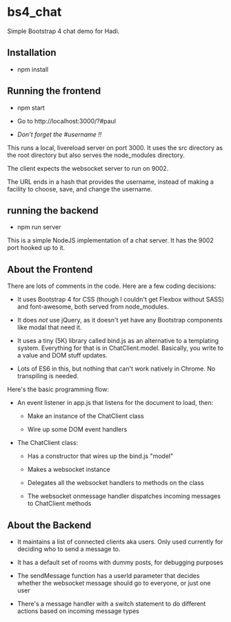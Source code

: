 # bs4_chat

Simple Bootstrap 4 chat demo for Hadi.

## Installation

- npm install

## Running the frontend

- npm start

- Go to http://localhost:3000/?#paul

- *Don't forget the #username !!*

This runs a local, livereload server on port 3000. It uses the
src directory as the root directory but also serves the
node_modules directory.

The client expects the websocket server to run on 9002.

The URL ends in a hash that provides the username, instead of
making a facility to choose, save, and change the username.

## running the backend

- npm run server

This is a simple NodeJS implementation of a chat server. It has the
9002 port hooked up to it.

## About the Frontend

There are lots of comments in the code. Here are a few coding decisions:

- It uses Bootstrap 4 for CSS (though I couldn't get Flexbox without
  SASS) and font-awesome, both served from node_modules.

- It does *not* use jQuery, as it doesn't yet have any Bootstrap
  components like modal that need it.

- It uses a tiny (5K) library called bind.js as an alternative
  to a templating system. Everything for that is in ChatClient.model.
  Basically, you write to a value and DOM stuff updates.

- Lots of ES6 in this, but nothing that can't work natively in Chrome. No
  transpiling is needed.

Here's the basic programming flow:

- An event listener in app.js that listens for the document to load, then:

    * Make an instance of the ChatClient class

    * Wire up some DOM event handlers

- The ChatClient class:

    * Has a constructor that wires up the bind.js "model"

    * Makes a websocket instance

    * Delegates all the websocket handlers to methods on the class

    * The websocket onmessage handler dispatches incoming messages to
      ChatClient methods

## About the Backend

- It maintains a list of connected clients aka users. Only used currently
  for deciding who to send a message to.

- It has a default set of rooms with dummy posts, for debugging purposes

- The sendMessage function has a userId parameter that decides whether the
  websocket message should go to everyone, or just one user

- There's a message handler with a switch statement to do different actions
  based on incoming message types

